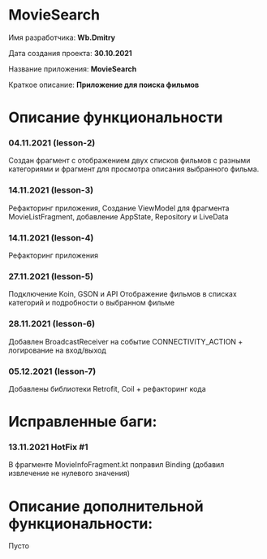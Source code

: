 # MovieSearch

Имя разработчика: **Wb.Dmitry**

Дата создания проекта: **30.10.2021**

Название приложения: **MovieSearch**

Краткое описание: **Приложение для поиска фильмов**



# Описание функциональности

### 04.11.2021 (lesson-2)

Создан фрагмент с отображением двух списков фильмов с разными категориями и фрагмент для просмотра описания выбранного фильма.

### 14.11.2021 (lesson-3)

Рефакторинг приложения, Создание ViewModel для фрагмента MovieListFragment, добавление AppState, Repository и LiveData

### 14.11.2021 (lesson-4)

Рефакторинг приложения

### 27.11.2021 (lesson-5)

Подключение Koin, GSON и API
Отображение фильмов в списках категорий и подробности о выбранном фильме

### 28.11.2021 (lesson-6)

Добавлен BroadcastReceiver на событие CONNECTIVITY_ACTION + логирование на вход/выход

### 05.12.2021 (lesson-7)

Добавлены библиотеки Retrofit, Coil + рефакторинг кода

# Исправленные баги:

### 13.11.2021 HotFix #1 

В фрагменте MovieInfoFragment.kt поправил Binding (добавил извлечение не нулевого значения)



# Описание дополнительной функциональности:

Пусто
